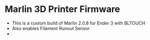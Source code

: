 # Marlin 3D Printer Firmware

- This is a custom build of Marlin 2.0.8 for Ender 3 with BLTOUCH
- Also enables Filament Runout Sensor
- 
